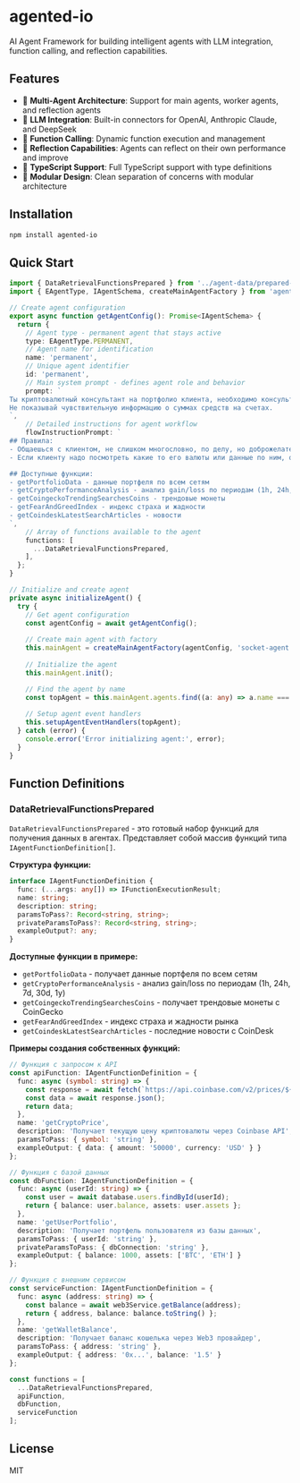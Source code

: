 # agented-io

AI Agent Framework for building intelligent agents with LLM integration, function calling, and reflection capabilities.

## Features

- 🤖 **Multi-Agent Architecture**: Support for main agents, worker agents, and reflection agents
- 🔌 **LLM Integration**: Built-in connectors for OpenAI, Anthropic Claude, and DeepSeek
- 🎯 **Function Calling**: Dynamic function execution and management
- 🧠 **Reflection Capabilities**: Agents can reflect on their own performance and improve
- 📝 **TypeScript Support**: Full TypeScript support with type definitions
- 🚀 **Modular Design**: Clean separation of concerns with modular architecture

## Installation

```bash
npm install agented-io
```

## Quick Start

```typescript
import { DataRetrievalFunctionsPrepared } from '../agent-data/prepared-functions';
import { EAgentType, IAgentSchema, createMainAgentFactory } from 'agented-io';

// Create agent configuration
export async function getAgentConfig(): Promise<IAgentSchema> {
  return {
    // Agent type - permanent agent that stays active
    type: EAgentType.PERMANENT,
    // Agent name for identification
    name: 'permanent',
    // Unique agent identifier
    id: 'permanent',
    // Main system prompt - defines agent role and behavior
    prompt: `
Ты криптовалютный консультант на портфолио клиента, необходимо консультировать клиента по его портфолио. 
Не показывай чувствительную информацию о суммах средств на счетах.
`,
    // Detailed instructions for agent workflow
    flowInstructionPrompt: `
## Правила:
- Общаешься с клиентом, не слишком многословно, по делу, но доброжелательно и терпеливо
- Если клиенту надо посмотреть какие то его валюты или данные по ним, он об этом просит или намекает или как то еще, то ты должен это сделать

## Доступные функции:
- getPortfolioData - данные портфеля по всем сетям
- getCryptoPerformanceAnalysis - анализ gain/loss по периодам (1h, 24h, 7d, 30d, 1y)
- getCoingeckoTrendingSearchesCoins - трендовые монеты
- getFearAndGreedIndex - индекс страха и жадности
- getCoindeskLatestSearchArticles - новости
`,
    // Array of functions available to the agent
    functions: [
      ...DataRetrievalFunctionsPrepared,
    ],
  };
}

// Initialize and create agent
private async initializeAgent() {
  try {
    // Get agent configuration
    const agentConfig = await getAgentConfig();
    
    // Create main agent with factory
    this.mainAgent = createMainAgentFactory(agentConfig, 'socket-agent');
    
    // Initialize the agent
    this.mainAgent.init();

    // Find the agent by name
    const topAgent = this.mainAgent.agents.find((a: any) => a.name === 'permanent');
    
    // Setup agent event handlers
    this.setupAgentEventHandlers(topAgent);
  } catch (error) {
    console.error('Error initializing agent:', error);
  }
}
```

## Function Definitions

### DataRetrievalFunctionsPrepared

`DataRetrievalFunctionsPrepared` - это готовый набор функций для получения данных в агентах. Представляет собой массив функций типа `IAgentFunctionDefinition[]`.

**Структура функции:**
```typescript
interface IAgentFunctionDefinition {
  func: (...args: any[]) => IFunctionExecutionResult;
  name: string;
  description: string;
  paramsToPass?: Record<string, string>;
  privateParamsToPass?: Record<string, string>;
  exampleOutput?: any;
}
```

**Доступные функции в примере:**
- `getPortfolioData` - получает данные портфеля по всем сетям
- `getCryptoPerformanceAnalysis` - анализ gain/loss по периодам (1h, 24h, 7d, 30d, 1y)
- `getCoingeckoTrendingSearchesCoins` - получает трендовые монеты с CoinGecko
- `getFearAndGreedIndex` - индекс страха и жадности рынка
- `getCoindeskLatestSearchArticles` - последние новости с CoinDesk

**Примеры создания собственных функций:**

```typescript
// Функция с запросом к API
const apiFunction: IAgentFunctionDefinition = {
  func: async (symbol: string) => {
    const response = await fetch(`https://api.coinbase.com/v2/prices/${symbol}-USD/spot`);
    const data = await response.json();
    return data;
  },
  name: 'getCryptoPrice',
  description: 'Получает текущую цену криптовалюты через Coinbase API',
  paramsToPass: { symbol: 'string' },
  exampleOutput: { data: { amount: '50000', currency: 'USD' } }
};

// Функция с базой данных
const dbFunction: IAgentFunctionDefinition = {
  func: async (userId: string) => {
    const user = await database.users.findById(userId);
    return { balance: user.balance, assets: user.assets };
  },
  name: 'getUserPortfolio',
  description: 'Получает портфель пользователя из базы данных',
  paramsToPass: { userId: 'string' },
  privateParamsToPass: { dbConnection: 'string' },
  exampleOutput: { balance: 1000, assets: ['BTC', 'ETH'] }
};

// Функция с внешним сервисом
const serviceFunction: IAgentFunctionDefinition = {
  func: async (address: string) => {
    const balance = await web3Service.getBalance(address);
    return { address, balance: balance.toString() };
  },
  name: 'getWalletBalance',
  description: 'Получает баланс кошелька через Web3 провайдер',
  paramsToPass: { address: 'string' },
  exampleOutput: { address: '0x...', balance: '1.5' }
};

const functions = [
  ...DataRetrievalFunctionsPrepared,
  apiFunction,
  dbFunction,
  serviceFunction
];
```

## License

MIT
